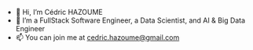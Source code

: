 - 👋 Hi, I’m Cédric HAZOUME
- 👀 I’m a FullStack Software Engineer, a Data Scientist, and AI & Big Data Engineer
- 📫 You can join me at cedric.hazoume@gmail.com

<!---
jc-cedric/jc-cedric is a ✨ special ✨ repository because its `README.md` (this file) appears on your GitHub profile.
You can click the Preview link to take a look at your changes.
--->
